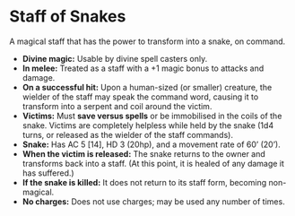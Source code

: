 # Staff of Snakes

A magical staff that has the power to transform into a snake, on command.

- **Divine magic:** Usable by divine spell casters only.
- **In melee:** Treated as a staff with a +1 magic bonus to attacks and damage.
- **On a successful hit:** Upon a human-sized (or smaller) creature, the wielder of the staff may speak the command word, causing it to transform into a serpent and coil around the victim.
- **Victims:** Must **save versus spells** or be immobilised in the coils of the snake. Victims are completely helpless while held by the snake (1d4 turns, or released as the wielder of the staff commands).
- **Snake:** Has AC 5 [14], HD 3 (20hp), and a movement rate of 60’ (20’).
- **When the victim is released:** The snake returns to the owner and transforms back into a staff. (At this point, it is healed of any damage it has suffered.)
- **If the snake is killed:** It does not return to its staff form, becoming non-magical.
- **No charges:** Does not use charges; may be used any number of times.